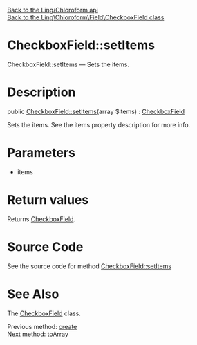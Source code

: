 [Back to the Ling/Chloroform api](https://github.com/lingtalfi/Chloroform/blob/master/doc/api/Ling/Chloroform.md)<br>
[Back to the Ling\Chloroform\Field\CheckboxField class](https://github.com/lingtalfi/Chloroform/blob/master/doc/api/Ling/Chloroform/Field/CheckboxField.md)


CheckboxField::setItems
================



CheckboxField::setItems — Sets the items.




Description
================


public [CheckboxField::setItems](https://github.com/lingtalfi/Chloroform/blob/master/doc/api/Ling/Chloroform/Field/CheckboxField/setItems.md)(array $items) : [CheckboxField](https://github.com/lingtalfi/Chloroform/blob/master/doc/api/Ling/Chloroform/Field/CheckboxField.md)




Sets the items.
See the items property description for more info.




Parameters
================


- items

    


Return values
================

Returns [CheckboxField](https://github.com/lingtalfi/Chloroform/blob/master/doc/api/Ling/Chloroform/Field/CheckboxField.md).








Source Code
===========
See the source code for method [CheckboxField::setItems](https://github.com/lingtalfi/Chloroform/blob/master/Field/CheckboxField.php#L71-L75)


See Also
================

The [CheckboxField](https://github.com/lingtalfi/Chloroform/blob/master/doc/api/Ling/Chloroform/Field/CheckboxField.md) class.

Previous method: [create](https://github.com/lingtalfi/Chloroform/blob/master/doc/api/Ling/Chloroform/Field/CheckboxField/create.md)<br>Next method: [toArray](https://github.com/lingtalfi/Chloroform/blob/master/doc/api/Ling/Chloroform/Field/CheckboxField/toArray.md)<br>

